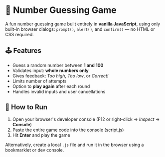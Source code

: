 # 🎯 Number Guessing Game 

A fun number guessing game built entirely in **vanilla JavaScript**, using only built-in browser dialogs: `prompt()`, `alert()`, and `confirm()` — no HTML or CSS required.
## 🕹️ Features

- Guess a random number between **1 and 100**
- Validates input: **whole numbers only**
- Gives feedback: _Too high_, _Too low_, or _Correct!_
- Limits number of attempts
- Option to **play again** after each round
- Handles invalid inputs and user cancellations

## 🚀 How to Run

1. Open your browser's developer console (F12 or right-click → _Inspect_ → **Console**)
2. Paste the entire game code into the console (script.js)
3. Hit **Enter** and play the game

Alternatively, create a local `.js` file and run it in the browser using a bookmarklet or dev console.
